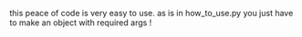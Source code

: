 this peace of code is very easy to use. as is in how_to_use.py you just have to make an object with required args !
